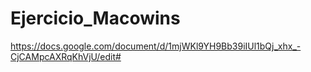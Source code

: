 # Ejercicio_Macowins
https://docs.google.com/document/d/1mjWKl9YH9Bb39iIUl1bQj_xhx_-CjCAMpcAXRqKhVjU/edit#
